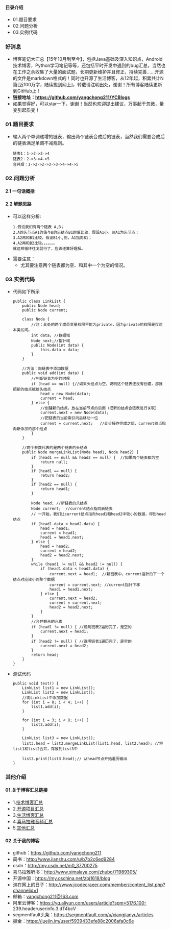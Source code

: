 #### 目录介绍
- 01.题目要求
- 02.问题分析
- 03.实例代码




### 好消息
- 博客笔记大汇总【15年10月到至今】，包括Java基础及深入知识点，Android技术博客，Python学习笔记等等，还包括平时开发中遇到的bug汇总，当然也在工作之余收集了大量的面试题，长期更新维护并且修正，持续完善……开源的文件是markdown格式的！同时也开源了生活博客，从12年起，积累共计N篇[近100万字，陆续搬到网上]，转载请注明出处，谢谢！所有博客陆续更新到GitHub上！
- **链接地址：https://github.com/yangchong211/YCBlogs**
- 如果觉得好，可以star一下，谢谢！当然也欢迎提出建议，万事起于忽微，量变引起质变！




### 01.题目要求
- 输入两个单调递增的链表，输出两个链表合成后的链表，当然我们需要合成后的链表满足单调不减规则。
    ```
    链表1：1->2->3->4
    链表2：2->3->4->5
    合并后：1->2->2->3->3->4->4->5
    ```


### 02.问题分析
#### 2.1 一句话概括


#### 2.2 解题思路
- 可以这样分析:
    ```
    1.假设我们有两个链表 A,B；
    2.A的头节点A1的值与B的头结点B1的值比较，假设A1小，则A1为头节点；
    3.A2再和B1比较，假设B1小,则，A1指向B1；
    4.A2再和B2比较。。。。。。。
    就这样循环往复就行了，应该还算好理解。
    ```
- 需要注意：
    - 尤其要注意两个链表都为空、和其中一个为空的情况。



### 03.实例代码
- 代码如下所示
    ```
    public class LinkList {
        public Node head;
        public Node current;
        
        class Node {
            //注：此处的两个成员变量权限不能为private，因为private的权限是仅对本类访问。
            int data; //数据域
            Node next;//指针域
            public Node(int data) {
                this.data = data;
            }
        }
        
        //方法：向链表中添加数据
        public void add(int data) {
            //判断链表为空的时候
            if (head == null) {//如果头结点为空，说明这个链表还没有创建，那就把新的结点赋给头结点
                head = new Node(data);
                current = head;
            } else {
                //创建新的结点，放在当前节点的后面（把新的结点合链表进行关联）
                current.next = new Node(data);
                //把链表的当前索引向后移动一位
                current = current.next;   //此步操作完成之后，current结点指向新添加的那个结点
            }
        }
    
        //两个参数代表的是两个链表的头结点
        public Node mergeLinkList(Node head1, Node head2) {
            if (head1 == null && head2 == null) {  //如果两个链表都为空
                return null;
            }
            if (head1 == null) {
                return head2;
            }
            if (head2 == null) {
                return head1;
            }
    
            Node head; //新链表的头结点
            Node current;  //current结点指向新链表
            // 一开始，我们让current结点指向head1和head2中较小的数据，得到head结点
            if (head1.data < head2.data) {
                head = head1;
                current = head1;
                head1 = head1.next;
            } else {
                head = head2;
                current = head2;
                head2 = head2.next;
            }
            while (head1 != null && head2 != null) {
                if (head1.data < head2.data) {
                    current.next = head1;  //新链表中，current指针的下一个结点对应较小的那个数据
                    current = current.next; //current指针下移
                    head1 = head1.next;
                } else {
                    current.next = head2;
                    current = current.next;
                    head2 = head2.next;
                }
            }
            //合并剩余的元素
            if (head1 != null) { //说明链表2遍历完了，是空的
                current.next = head1;
            }
            if (head2 != null) { //说明链表1遍历完了，是空的
                current.next = head2;
            }
            return head;
        }
    }
    ```
- 测试代码
    ```
    public void test() {
        LinkList list1 = new LinkList();
        LinkList list2 = new LinkList();
        //向LinkList中添加数据
        for (int i = 0; i < 4; i++) {
            list1.add(i);
        }
    
        for (int i = 3; i < 8; i++) {
            list2.add(i);
        }
    
        LinkList list3 = new LinkList();
        list3.head = list3.mergeLinkList(list1.head, list2.head); //将list1和list2合并，存放到list3中
    
        list3.print(list3.head);// 从head节点开始遍历输出
    }
    ```




### 其他介绍
#### 01.关于博客汇总链接
- 1.[技术博客汇总](https://www.jianshu.com/p/614cb839182c)
- 2.[开源项目汇总](https://blog.csdn.net/m0_37700275/article/details/80863574)
- 3.[生活博客汇总](https://blog.csdn.net/m0_37700275/article/details/79832978)
- 4.[喜马拉雅音频汇总](https://www.jianshu.com/p/f665de16d1eb)
- 5.[其他汇总](https://www.jianshu.com/p/53017c3fc75d)



#### 02.关于我的博客
- github：https://github.com/yangchong211
- 简书：http://www.jianshu.com/u/b7b2c6ed9284
- csdn：http://my.csdn.net/m0_37700275
- 喜马拉雅听书：http://www.ximalaya.com/zhubo/71989305/
- 开源中国：https://my.oschina.net/zbj1618/blog
- 泡在网上的日子：http://www.jcodecraeer.com/member/content_list.php?channelid=1
- 邮箱：yangchong211@163.com
- 阿里云博客：https://yq.aliyun.com/users/article?spm=5176.100- 239.headeruserinfo.3.dT4bcV
- segmentfault头条：https://segmentfault.com/u/xiangjianyu/articles
- 掘金：https://juejin.im/user/5939433efe88c2006afa0c6e






